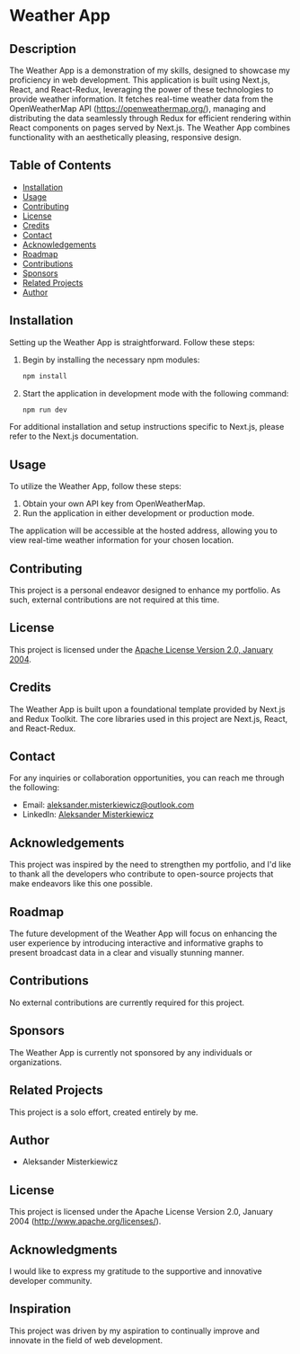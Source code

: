 # Weather App

## Description

The Weather App is a demonstration of my skills, designed to showcase my proficiency in web development. This application is built using Next.js, React, and React-Redux, leveraging the power of these technologies to provide weather information. It fetches real-time weather data from the OpenWeatherMap API (https://openweathermap.org/), managing and distributing the data seamlessly through Redux for efficient rendering within React components on pages served by Next.js. The Weather App combines functionality with an aesthetically pleasing, responsive design.

## Table of Contents

- [Installation](#installation)
- [Usage](#usage)
- [Contributing](#contributing)
- [License](#license)
- [Credits](#credits)
- [Contact](#contact)
- [Acknowledgements](#acknowledgements)
- [Roadmap](#roadmap)
- [Contributions](#contributions)
- [Sponsors](#sponsors)
- [Related Projects](#related-projects)
- [Author](#author)

## Installation

Setting up the Weather App is straightforward. Follow these steps:

1. Begin by installing the necessary npm modules:
   ```bash
   npm install
   ```

2. Start the application in development mode with the following command:
   ```bash
   npm run dev
   ```

For additional installation and setup instructions specific to Next.js, please refer to the Next.js documentation.

## Usage

To utilize the Weather App, follow these steps:

1. Obtain your own API key from OpenWeatherMap.
2. Run the application in either development or production mode.

The application will be accessible at the hosted address, allowing you to view real-time weather information for your chosen location.

## Contributing

This project is a personal endeavor designed to enhance my portfolio. As such, external contributions are not required at this time.

## License

This project is licensed under the [Apache License Version 2.0, January 2004](http://www.apache.org/licenses/).

## Credits

The Weather App is built upon a foundational template provided by Next.js and Redux Toolkit. The core libraries used in this project are Next.js, React, and React-Redux.

## Contact

For any inquiries or collaboration opportunities, you can reach me through the following:

- Email: aleksander.misterkiewicz@outlook.com
- LinkedIn: [Aleksander Misterkiewicz](https://www.linkedin.com/in/aleksandermst/)

## Acknowledgements

This project was inspired by the need to strengthen my portfolio, and I'd like to thank all the developers who contribute to open-source projects that make endeavors like this one possible.

## Roadmap

The future development of the Weather App will focus on enhancing the user experience by introducing interactive and informative graphs to present broadcast data in a clear and visually stunning manner.

## Contributions

No external contributions are currently required for this project.

## Sponsors

The Weather App is currently not sponsored by any individuals or organizations.

## Related Projects

This project is a solo effort, created entirely by me.

## Author

- Aleksander Misterkiewicz

## License

This project is licensed under the Apache License Version 2.0, January 2004 (http://www.apache.org/licenses/).

## Acknowledgments

I would like to express my gratitude to the supportive and innovative developer community.

## Inspiration

This project was driven by my aspiration to continually improve and innovate in the field of web development.
